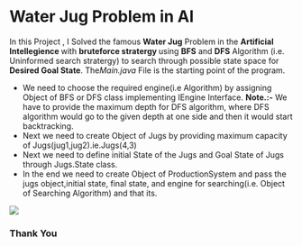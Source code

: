 <h1> Water Jug Problem  in AI</h1>

<p>In this Project , I Solved the famous <b>Water Jug</b> Problem in the <b> Artificial Intellegience </b> with <b> bruteforce stratergy </b>
using <b>BFS</b> and <b>DFS</b> Algorithm (i.e. Uninformed search stratergy) to search through possible state space for <b> Desired Goal State</b>.
  The<i>Main.java</i> File is the starting point of the program.
  
  <ul>
    <li>We need to choose the required engine(i.e Algorithm) by assigning Object of BFS or DFS class implementing 
      IEngine Interface.
      <b>Note.:-</b> We have to provide the maximum depth for DFS algorithm, where DFS algorithm would go to the given depth at one side and then 
      it would start backtracking.
     </li>
    <li>Next we need to create Object of Jugs by providing maximum capacity of Jugs(jug1,jug2).ie.Jugs(4,3)</li>
    <li>Next we need to define initial State of the Jugs and Goal State of Jugs through Jugs.State class.</li>
    <li> In the end we need to create Object of ProductionSystem and pass the jugs object,initial state, final state, and engine for searching(i.e. Object      of Searching Algorithm) and that its.</li>
    </ul>
    <img src="https://www.vtupulse.com/wp-content/uploads/2022/01/image-29.png">
  </p>
  
  <h3>Thank You</H3>
      
